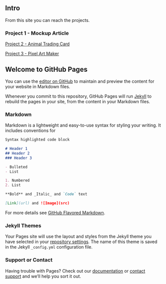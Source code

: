 ## Intro

From this site you can reach the projects.

### Project 1 - Mockup Article

[Project 2 - Animal Trading Card](https://pietromazz.github.io/google-fewd-challenge/project_2/card.html)

[Project 3 - Pixel Art Maker](https://pietromazz.github.io/google-fewd-challenge/project_3/index.html)



## Welcome to GitHub Pages

You can use the [editor on GitHub](https://github.com/PietroMazz/google-fewd-challenge/edit/master/index.md) to maintain and preview the content for your website in Markdown files.

Whenever you commit to this repository, GitHub Pages will run [Jekyll](https://jekyllrb.com/) to rebuild the pages in your site, from the content in your Markdown files.

### Markdown

Markdown is a lightweight and easy-to-use syntax for styling your writing. It includes conventions for

```markdown
Syntax highlighted code block

# Header 1
## Header 2
### Header 3

- Bulleted
- List

1. Numbered
2. List

**Bold** and _Italic_ and `Code` text

[Link](url) and ![Image](src)
```

For more details see [GitHub Flavored Markdown](https://guides.github.com/features/mastering-markdown/).

### Jekyll Themes

Your Pages site will use the layout and styles from the Jekyll theme you have selected in your [repository settings](https://github.com/PietroMazz/google-fewd-challenge/settings). The name of this theme is saved in the Jekyll `_config.yml` configuration file.

### Support or Contact

Having trouble with Pages? Check out our [documentation](https://help.github.com/categories/github-pages-basics/) or [contact support](https://github.com/contact) and we’ll help you sort it out.
